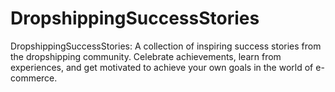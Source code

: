# DropshippingSuccessStories
DropshippingSuccessStories: A collection of inspiring success stories from the dropshipping community. Celebrate achievements, learn from experiences, and get motivated to achieve your own goals in the world of e-commerce.
